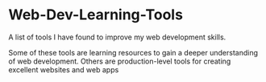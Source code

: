 # Web-Dev-Learning-Tools
A list of tools I have found to improve my web development skills. 

Some of these tools are learning resources to gain a deeper understanding of web development. Others are production-level tools for creating excellent websites and web apps
